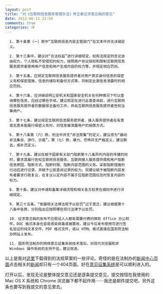 ```yaml
---
layout: post
title: "对《互联网信息服务管理办法》修正案征求意见稿的意见"
date: 2012-06-11 22:50
comments: true
categories: 评
---
```


      1. 第十条第（一）款中“互联网信息内容主管部门”在文本中并无详细定
      义。
      
      2. 第十三条中，建议对“合法权益”进行详细规定，如宪法规定的言论自
      由权力，个人隐私不受侵犯的权力，按照用户协议授权和限制互联网信息
      服务提供者使用用户信息和用户生成内容的权力等，并规定相应罚则。
      
      3. 第十五条，应规定互联网信息服务提供者对用户真实身份信息的保密
      义务和保密措施，信息的储存和备份方式等，并制定此类信息泄露时的相
      应罚则。
      
      4. 第十六条，应详细说明公安机关和国家安全机关在何种情况下可以查
      询哪些信息，应经过哪些手续。建议规定在进行此类查询前，进行互联网
      信息服务提供者的数据保全备份工作，并由互联网信息服务提供者告知当
      事用户。
      
      5. 第十七条，建议规定互联网信息服务提供者、接入服务提供者在有意
      或无意未能履行保密义务时，对信息被泄露用户的赔偿方式。

      6. 第十八条第（六）款，刑法中并无“非法聚集”的定义，建议改为“煽动
      非法集会、游行、示威”。第（七）款，暴力、恐怖并无严格定义，建议删
      去，或补充定义。

      7. 第十九条，建议在赋予国家有关部门阻断第十八条所列内容的传播的同
      时，要求其履行告知互联网信息服务、互联网接入服务提供商和用户阻断
      信息原因、阻断方式、阻断时限、阻断内容范围的义务。采取阻断措施的
      行动应进行记录，并赋予公民查阅记录的权力。另建议赋予被阻断内容发
      布者要求行政复议，在复议认定内容不属于应阻断范围后及时恢复内容的
      权力。

      8. 第十条，建议对申请和备案详细流程和相关各方权责在细则中进行详
      细规定。
      
      9. 第三十五条，“依据相关法律法规予以处罚”过于宽泛，建议根据第十
      八条中各款，分别指出应按照哪些现行法律予以处罚。
      
      10. 征求意见稿的发布不应假设人人都有需要付费的微软 Office 办公软
      件。DOC 格式本身也容易感染病毒或被篡改，建议今后发布使用可进行签
      名验证的纯文本文件、PDF 格式文件，或以 HTML 格式直接在国务院法制
      办网站上发布。
      
      11. 国务院法制办的网络意见征集系统技术落后，对现代浏览器和非
      Windows 操作系统的支持不佳，建议改进。
      
以上是我对[这里](http://www.bjfzb.gov.cn/fzb_fzzx/201206/t20120607_10032.htm)下载得到的法规草案的一些评论。奇怪的是在法制办的[新闻中心页面](http://www.chinalaw.gov.cn/article/xwzx/tpxw/)点击相关的[新闻](http://www.chinalaw.gov.cn/article/xwzx/tpxw/201206/20120600368484.shtml)却只有一个404页面。好在[意见征集系统](http://bmyj.chinalaw.gov.cn/)是可以顺利进入的。

打开以后，发现无论是整体提交意见还是逐条提交意见，提交按钮在我使用的 Mac OS X 系统和 Chrome 浏览器下都不起作用⋯⋯我还是邮件提交吧，另外这条也要写到我提交的意见里去。

